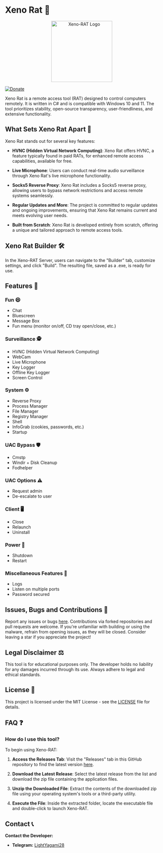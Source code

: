 # Xeno Rat 🐀

<p align='center'>
<img src="./logo.png" width=200 alt="Xeno-RAT Logo"/>
</p>

[![Donate](https://img.shields.io/badge/Donate-Here-green?style=for-the-badge)](donation.md)


Xeno Rat is a remote access tool (RAT) designed to control computers remotely. It is written in C# and is compatible with Windows 10 and 11. The tool prioritizes stability, open-source transparency, user-friendliness, and extensive functionality.

## What Sets Xeno Rat Apart 🚀

Xeno Rat stands out for several key features:

- **HVNC (Hidden Virtual Network Computing)**: Xeno Rat offers HVNC, a feature typically found in paid RATs, for enhanced remote access capabilities, available for free.

- **Live Microphone**: Users can conduct real-time audio surveillance through Xeno Rat's live microphone functionality.

- **Socks5 Reverse Proxy**: Xeno Rat includes a Socks5 reverse proxy, allowing users to bypass network restrictions and access remote systems seamlessly.

- **Regular Updates and More**: The project is committed to regular updates and ongoing improvements, ensuring that Xeno Rat remains current and meets evolving user needs.

- **Built from Scratch**: Xeno Rat is developed entirely from scratch, offering a unique and tailored approach to remote access tools.

## Xeno Rat Builder 🛠️

In the Xeno-RAT Server, users can navigate to the "Builder" tab, customize settings, and click "Build". The resulting file, saved as a .exe, is ready for use.

## Features 🔧

### Fun 😄

- Chat
- Bluescreen
- Message Box
- Fun menu (monitor on/off, CD tray open/close, etc.)

### Surveillance 🕵️

- HVNC (Hidden Virtual Network Computing)
- WebCam
- Live Microphone
- Key Logger
- Offline Key Logger
- Screen Control

### System ⚙️

- Reverse Proxy
- Process Manager
- File Manager
- Registry Manager
- Shell
- InfoGrab (cookies, passwords, etc.)
- Startup

### UAC Bypass 🛡️

- Cmstp
- Windir + Disk Cleanup
- Fodhelper

### UAC Options ⚠️

- Request admin
- De-escalate to user

### Client 🖥️

- Close
- Relaunch
- Uninstall

### Power 🚥

- Shutdown
- Restart

### Miscellaneous Features 📝

- Logs
- Listen on multiple ports
- Password secured

## Issues, Bugs and Contributions 🐞

Report any issues or bugs [here](https://github.com/moom825/xeno-rat/issues). Contributions via forked repositories and pull requests are welcome. If you're unfamiliar with building or using the malware, refrain from opening issues, as they will be closed. Consider leaving a star if you appreciate the project!

## Legal Disclaimer ⚖️

This tool is for educational purposes only. The developer holds no liability for any damages incurred through its use. Always adhere to legal and ethical standards.

## License 📄

This project is licensed under the MIT License - see the [LICENSE](LICENSE) file for details.

## FAQ ❓

### How do I use this tool?
To begin using Xeno-RAT:

1. **Access the Releases Tab**: Visit the "Releases" tab in this GitHub repository to find the latest version [here](https://github.com/moom825/xeno-rat/releases).

2. **Download the Latest Release**: Select the latest release from the list and download the zip file containing the application files.

3. **Unzip the Downloaded File**: Extract the contents of the downloaded zip file using your operating system's tools or a third-party utility.

4. **Execute the File**: Inside the extracted folder, locate the executable file and double-click to launch Xeno-RAT.

## Contact 📞

**Contact the Developer:**
- **Telegram:** [LightYagami28](https://t.me/LightYagami28)

